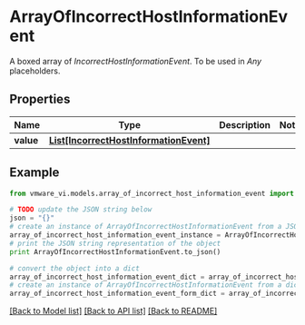 # ArrayOfIncorrectHostInformationEvent

A boxed array of *IncorrectHostInformationEvent*. To be used in *Any* placeholders. 

## Properties
Name | Type | Description | Notes
------------ | ------------- | ------------- | -------------
**value** | [**List[IncorrectHostInformationEvent]**](IncorrectHostInformationEvent.md) |  | 

## Example

```python
from vmware_vi.models.array_of_incorrect_host_information_event import ArrayOfIncorrectHostInformationEvent

# TODO update the JSON string below
json = "{}"
# create an instance of ArrayOfIncorrectHostInformationEvent from a JSON string
array_of_incorrect_host_information_event_instance = ArrayOfIncorrectHostInformationEvent.from_json(json)
# print the JSON string representation of the object
print ArrayOfIncorrectHostInformationEvent.to_json()

# convert the object into a dict
array_of_incorrect_host_information_event_dict = array_of_incorrect_host_information_event_instance.to_dict()
# create an instance of ArrayOfIncorrectHostInformationEvent from a dict
array_of_incorrect_host_information_event_form_dict = array_of_incorrect_host_information_event.from_dict(array_of_incorrect_host_information_event_dict)
```
[[Back to Model list]](../README.md#documentation-for-models) [[Back to API list]](../README.md#documentation-for-api-endpoints) [[Back to README]](../README.md)


